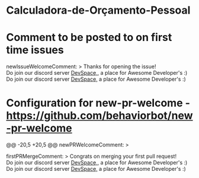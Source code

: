 # Calculadora-de-Orçamento-Pessoal
# Comment to be posted to on first time issues
newIssueWelcomeComment: >
  Thanks for opening the issue!   
  Do join our discord server [DevSpace,](https://discord.gg/PwU8sza), a place for Awesome Developer's :)
  Do join our discord server [DevSpace,](https://discord.gg/PwU8sza) a place for Awesome Developer's :)
    
# Configuration for new-pr-welcome - https://github.com/behaviorbot/new-pr-welcome

@@ -20,5 +20,5 @@ newPRWelcomeComment: >

firstPRMergeComment: >
 Congrats on merging your first pull request!   
 Do join our discord server [DevSpace,](https://discord.gg/PwU8sza), a place for Awesome Developer's :)
 Do join our discord server [DevSpace,](https://discord.gg/PwU8sza) a place for Awesome Developer's :)
